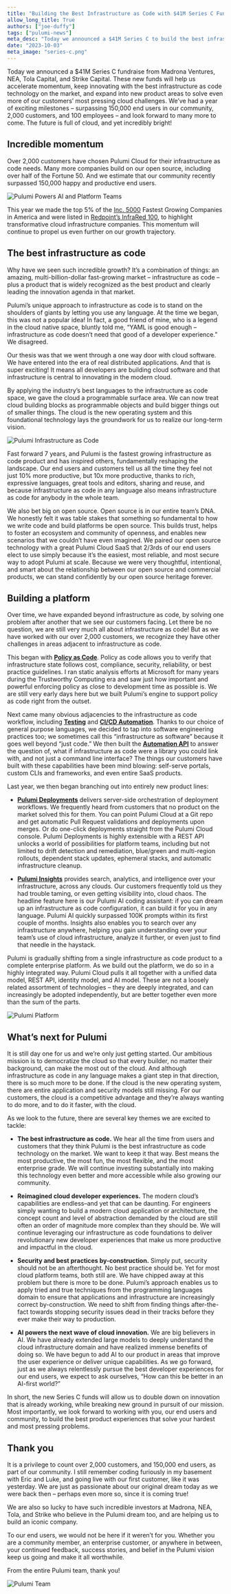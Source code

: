 ```yaml
---
title: "Building the Best Infrastructure as Code with $41M Series C Funding"
allow_long_title: True
authors: ["joe-duffy"]
tags: ["pulumi-news"]
meta_desc: "Today we announced a $41M Series C to build the best infrastructure as code and tackle more of our customers' toughest cloud challenges."
date: "2023-10-03"
meta_image: "series-c.png"
---
```


Today we announced a $41M Series C fundraise from Madrona Ventures, NEA, Tola Capital, and Strike Capital. These new funds will help us accelerate momentum, keep innovating with the best infrastructure as code technology on the market, and expand into new product areas to solve even more of our customers’ most pressing cloud challenges. We’ve had a year of exciting milestones – surpassing 150,000 end users in our community, 2,000 customers, and 100 employees – and look forward to many more to come. The future is full of cloud, and yet incredibly bright!

<!--more-->

## Incredible momentum

Over 2,000 customers have chosen Pulumi Cloud for their infrastructure as code needs. Many more companies build on our open source, including over half of the Fortune 50. And we estimate that our community recently surpassed 150,000 happy and productive end users.

![Pulumi Powers AI and Platform Teams](./pulumi-powers-customers.png)

This year we made the top 5% of the [Inc. 5000](https://www.inc.com/inc5000) Fastest Growing Companies in America and were listed in [Redpoint’s InfraRed 100](https://www.redpoint.com/infrared/100/), to highlight transformative cloud infrastructure companies. This momentum will continue to propel us even further on our growth trajectory.

## The best infrastructure as code

Why have we seen such incredible growth? It’s a combination of things: an amazing, multi-billion-dollar fast-growing market – infrastructure as code – plus a product that is widely recognized as the best product and clearly leading the innovation agenda in that market.

Pulumi’s unique approach to infrastructure as code is to stand on the shoulders of giants by letting you use any language. At the time we began, this was not a popular idea! In fact, a good friend of mine, who is a legend in the cloud native space, bluntly told me, “YAML is good enough – infrastructure as code doesn’t need that good of a developer experience.” We disagreed.

Our thesis was that we went through a one way door with cloud software. We have entered into the era of real distributed applications. And that is super exciting! It means all developers are building cloud software and that infrastructure is central to innovating in the modern cloud.

By applying the industry’s best languages to the infrastructure as code space, we gave the cloud a programmable surface area. We can now treat cloud building blocks as programmable objects and build bigger things out of smaller things. The cloud is the new operating system and this foundational technology lays the groundwork for us to realize our long-term vision.

![Pulumi Infrastructure as Code](./pulumi-iac.png)

Fast forward 7 years, and Pulumi is the fastest growing infrastructure as code product and has inspired others, fundamentally reshaping the landscape. Our end users and customers tell us all the time they feel not just 10% more productive, but 10x more productive, thanks to rich, expressive languages, great tools and editors, sharing and reuse, and because infrastructure as code in any language also means infrastructure as code for anybody in the whole team.

We also bet big on open source. Open source is in our entire team’s DNA. We honestly felt it was table stakes that something so fundamental to how we write code and build platforms be open source. This builds trust, helps to foster an ecosystem and community of openness, and enables new scenarios that we couldn’t have even imagined. We paired our open source technology with a great Pulumi Cloud SaaS that 2/3rds of our end users elect to use simply because it’s the easiest, most reliable, and most secure way to adopt Pulumi at scale. Because we were very thoughtful, intentional, and smart about the relationship between our open source and commercial products, we can stand confidently by our open source heritage forever.

## Building a platform

Over time, we have expanded beyond infrastructure as code, by solving one problem after another that we see our customers facing. Let there be no question, we are still very much all about infrastructure as code! But as we have worked with our over 2,000 customers, we recognize they have other challenges in areas adjacent to infrastructure as code.

This began with [**Policy as Code**](/crossguard). Policy as code allows you to verify that infrastructure state follows cost, compliance, security, reliability, or best practice guidelines. I ran static analysis efforts at Microsoft for many years during the Trustworthy Computing era and saw just how important and powerful enforcing policy as close to development time as possible is. We are still very early days here but we built Pulumi’s engine to support policy as code right from the outset.

Next came many obvious adjacencies to the infrastructure as code workflow, including [**Testing**](/docs/iac/concepts/testing) and [**CI/CD Automation**](/docs/iac/using-pulumi/continuous-delivery). Thanks to our choice of general purpose languages, we decided to tap into software engineering practices too; we sometimes call this “infrastructure as software” because it goes well beyond “just code.” We then built the [**Automation API**](/automation) to answer the question of, what if infrastructure as code were a library you could link with, and not just a command line interface? The things our customers have built with these capabilities have been mind blowing: self-serve portals, custom CLIs and frameworks, and even entire SaaS products.

Last year, we then began branching out into entirely new product lines:

* [**Pulumi Deployments**](/product/pulumi-deployments) delivers server-side orchestration of deployment workflows. We frequently heard from customers that no product on the market solved this for them. You can point Pulumi Cloud at a Git repo and get automatic Pull Request validations and deployments upon merges. Or do one-click deployments straight from the Pulumi Cloud console. Pulumi Deployments is highly extensible with a REST API unlocks a world of possibilities for platform teams, including but not limited to drift detection and remediation, blue/green and multi-region rollouts, dependent stack updates, ephemeral stacks, and automatic infrastructure cleanup.

* [**Pulumi Insights**](/product/pulumi-insights) provides search, analytics, and intelligence over your infrastructure, across any clouds. Our customers frequently told us they had trouble taming, or even getting visibility into, cloud chaos. The headline feature here is our Pulumi AI coding assistant: if you can dream up an infrastructure as code configuration, it can build it for you in any language. Pulumi AI quickly surpassed 100K prompts within its first couple of months. Insights also enables you to search over any infrastructure anywhere, helping you gain understanding over your team’s use of cloud infrastructure, analyze it further, or even just to find that needle in the haystack.

Pulumi is gradually shifting from a single infrastructure as code product to a complete enterprise platform. As we build out the platform, we do so in a highly integrated way. Pulumi Cloud pulls it all together with a unified data model, REST API, identity model, and AI model. These are not a loosely related assortment of technologies – they are deeply integrated, and can increasingly be adopted independently, but are better together even more than the sum of the parts.

![Pulumi Platform](./pulumi-platform.png)

## What’s next for Pulumi

It is still day one for us and we’re only just getting started. Our ambitious mission is to democratize the cloud so that every builder, no matter their background, can make the most out of the cloud. And although infrastructure as code in any language makes a giant step in that direction, there is so much more to be done. If the cloud is the new operating system, there are entire application and security models still missing. For our customers, the cloud is a competitive advantage and they’re always wanting to do more, and to do it faster, with the cloud.

As we look to the future, there are several key themes we are excited to tackle:

* **The best infrastructure as code.** We hear all the time from users and customers that they think Pulumi is the best infrastructure as code technology on the market. We want to keep it that way. Best means the most productive, the most fun, the most flexible, and the most enterprise grade. We will continue investing substantially into making this technology even better and more accessible while also growing our community.

* **Reimagined cloud developer experiences.** The modern cloud’s capabilities are endless–and yet that can be daunting. For engineers simply wanting to build a modern cloud application or architecture, the concept count and level of abstraction demanded by the cloud are still often an order of magnitude more complex than they should be. We will continue leveraging our infrastructure as code foundations to deliver revolutionary new developer experiences that make us more productive and impactful in the cloud.

* **Security and best practices by-construction.** Simply put, security should not be an afterthought. No best practice should be. Yet for most cloud platform teams, both still are. We have chipped away at this problem but there is more to be done. Pulumi’s approach enables us to apply tried and true techniques from the programming languages domain to ensure that applications and infrastructure are increasingly correct by-construction. We need to shift from finding things after-the-fact towards stopping security issues dead in their tracks before they ever make their way to production.

* **AI powers the next wave of cloud innovation.** We are big believers in AI. We have already extended large models to deeply understand the cloud infrastructure domain and have realized immense benefits of doing so. We have begun to add AI to our product in areas that improve the user experience or deliver unique capabilities. As we go forward, just as we always relentlessly pursue the best developer experiences for our end users, we expect to ask ourselves, “How can this be better in an AI-first world?”

In short, the new Series C funds will allow us to double down on innovation that is already working, while breaking new ground in pursuit of our mission. Most importantly, we look forward to working with you, our end users and community, to build the best product experiences that solve your hardest and most pressing problems.

## Thank you

It is a privilege to count over 2,000 customers, and 150,000 end users, as part of our community. I still remember coding furiously in my basement with Eric and Luke, and going live with our first customer, like it was yesterday. We are just as passionate about our original dream today as we were back then – perhaps even more so, since it is coming true!

We are also so lucky to have such incredible investors at Madrona, NEA, Tola, and Strike who believe in the Pulumi dream too, and are helping us to build an iconic company.

To our end users, we would not be here if it weren’t for you. Whether you are a community member, an enterprise customer, or anywhere in between, your continued feedback, success stories, and belief in the Pulumi vision keep us going and make it all worthwhile.

From the entire Pulumi team, thank you!

![Pulumi Team](./pulumi-team.png)
